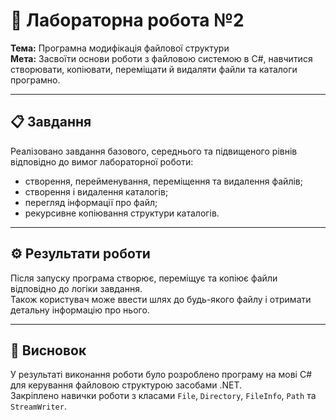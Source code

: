 # 🧮 Лабораторна робота №2  
**Тема:** Програмна модифікація файлової структури  
**Мета:** Засвоїти основи роботи з файловою системою в C#, навчитися створювати, копіювати, переміщати й видаляти файли та каталоги програмно.

---

## 📋 Завдання
Реалізовано завдання базового, середнього та підвищеного рівнів відповідно до вимог лабораторної роботи:
- створення, перейменування, переміщення та видалення файлів;
- створення і видалення каталогів;
- перегляд інформації про файл;
- рекурсивне копіювання структури каталогів.

---

## ⚙️ Результати роботи
Після запуску програма створює, переміщує та копіює файли відповідно до логіки завдання.  
Також користувач може ввести шлях до будь-якого файлу і отримати детальну інформацію про нього.

---

## 🧾 Висновок
У результаті виконання роботи було розроблено програму на мові C# для керування файловою структурою засобами .NET.  
Закріплено навички роботи з класами `File`, `Directory`, `FileInfo`, `Path` та `StreamWriter`.
